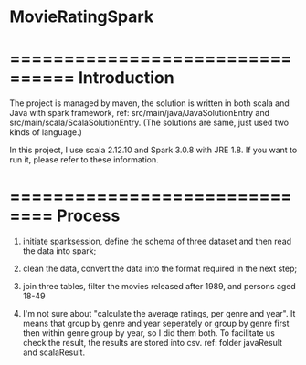 # MovieRatingSpark

================================
Introduction
================================
The project is managed by maven, the solution is written in both scala and Java with spark framework, ref: src/main/java/JavaSolutionEntry and src/main/scala/ScalaSolutionEntry. (The solutions are same, just used two kinds of language.)

In this project, I use scala 2.12.10 and Spark 3.0.8 with JRE 1.8. If you want to run it, please refer to these information. 


==============================
Process
==============================

1. initiate sparksession, define the schema of three dataset and then read the data into spark;

2. clean the data, convert the data into the format required in the next step;

3. join three tables, filter the movies released after 1989, and persons aged 18-49

4. I'm not sure about "calculate the average ratings, per genre and year". It means that group by genre and year seperately or group by genre first then within genre group by year, so I did them both. 
To facilitate us check the result, the results are stored into csv. ref: folder javaResult and scalaResult.
